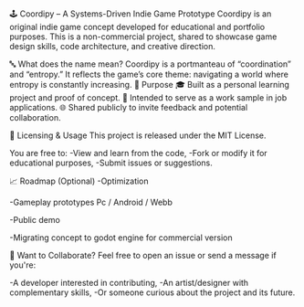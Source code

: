 🕹️ Coordipy – A Systems-Driven Indie Game Prototype
Coordipy is an original indie game concept developed for educational and portfolio purposes.
This is a non-commercial project, shared to showcase game design skills, code architecture, and creative direction.

🔤 What does the name mean?
Coordipy is a portmanteau of “coordination” and “entropy.”
It reflects the game’s core theme: navigating a world where entropy is constantly increasing.
📌 Purpose
🎓 Built as a personal learning project and proof of concept.
💼 Intended to serve as a work sample in job applications.
🌐 Shared publicly to invite feedback and potential collaboration.

🚫 Licensing & Usage
This project is released under the MIT License.

You are free to:
-View and learn from the code,
-Fork or modify it for educational purposes,
-Submit issues or suggestions.

📈 Roadmap (Optional)
 -Optimization
 
 -Gameplay prototypes
  Pc / Android / Webb

 -Public demo

 -Migrating concept to godot engine for commercial version

🙋 Want to Collaborate?
Feel free to open an issue or send a message if you're:

-A developer interested in contributing,
-An artist/designer with complementary skills,
-Or someone curious about the project and its future.

